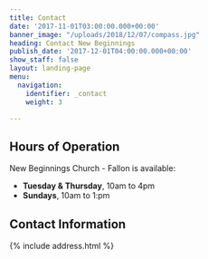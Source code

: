```yaml
---
title: Contact
date: '2017-11-01T03:00:00.000+00:00'
banner_image: "/uploads/2018/12/07/compass.jpg"
heading: Contact New Beginnings
publish_date: '2017-12-01T04:00:00.000+00:00'
show_staff: false
layout: landing-page
menu:
  navigation:
    identifier: _contact
    weight: 3

---
```

## Hours of Operation

New Beginnings Church - Fallon is available:

* **Tuesday & Thursday**, 10am to 4pm
* **Sundays**, 10am to 1:pm

## Contact Information

{% include address.html %}